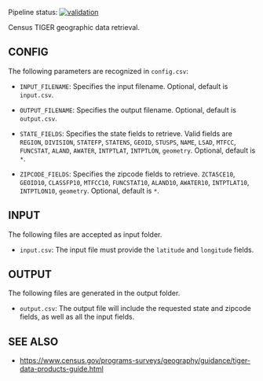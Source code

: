 Pipeline status: [![validation](https://github.com/openfido/census/actions/workflows/main.yml/badge.svg)](https://github.com/openfido/census/actions/workflows/main.yml)

Census TIGER geographic data retrieval.

CONFIG
------

The following parameters are recognized in `config.csv`:

* `INPUT_FILENAME`: Specifies the input filename. Optional, default is `input.csv`.

* `OUTPUT_FILENAME`: Specifies the output filename. Optional, default is `output.csv`.

* `STATE_FIELDS`: Specifies the state fields to retrieve. Valid fields are `REGION`, `DIVISION`, `STATEFP`, `STATENS`, `GEOID`, `STUSPS`, `NAME`, `LSAD`, `MTFCC`, `FUNCSTAT`, `ALAND`, `AWATER`, `INTPTLAT`, `INTPTLON`, `geometry`. Optional, default is `*`.  

* `ZIPCODE_FIELDS`: Specifies the zipcode fields to retrieve. `ZCTA5CE10`, `GEOID10`, `CLASSFP10`, `MTFCC10`, `FUNCSTAT10`, `ALAND10`, `AWATER10`, `INTPTLAT10`, `INTPTLON10`, `geometry`. Optional, default is `*`.

INPUT
-----

The following files are accepted as input folder.

* `input.csv`: The input file must provide the `latitude` and `longitude` fields.

OUTPUT
------

The following files are generated in the output folder.

* `output.csv`: The output file will include the requested state and zipcode fields, as well as all the input fields.

SEE ALSO
--------

* https://www.census.gov/programs-surveys/geography/guidance/tiger-data-products-guide.html
